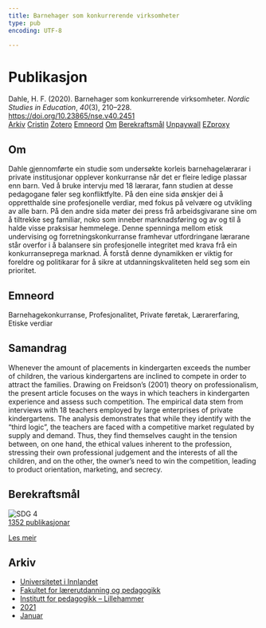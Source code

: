 ```yaml
---
title: Barnehager som konkurrerende virksomheter
type: pub
encoding: UTF-8

---
```

<h1>Publikasjon</h1>
<article id="csl-bib-container-FUJNKC8I" class="csl-bib-container">
  <div class="csl-bib-body"> <div class="csl-entry">Dahle, H. F. (2020). Barnehager som konkurrerende virksomheter. <i>Nordic Studies in Education</i>, <i>40</i>(3), 210–228. <a href="https://doi.org/10.23865/nse.v40.2451">https://doi.org/10.23865/nse.v40.2451</a></div> </div>
  <div class="csl-bib-buttons">
    <a href="#taxonomy-article-FUJNKC8I" alt="archive" class="csl-bib-button">Arkiv</a>
    <a href="https://app.cristin.no/results/show.jsf?id=1867937" alt="Cristin" class="csl-bib-button">Cristin</a>
    <a href="http://zotero.org/groups/5881554/items/FUJNKC8I" alt="Zotero" class="csl-bib-button">Zotero</a>
    <a href="#keywords-article-FUJNKC8I" alt="keywords" class="csl-bib-button">Emneord</a>
    <a href="#about-article-FUJNKC8I" alt="about_pub" class="csl-bib-button">Om</a>
    <a href="#sdg-article-FUJNKC8I" alt="sdg" class="csl-bib-button">Berekraftsmål</a>
    <a href="https://noredstudies.org/index.php/nse/article/download/2451/4339" alt="Unpaywall" class="csl-bib-button">Unpaywall</a>
    <a href="https://noredstudies.org/index.php/nse/article/download/2451/4339" alt="EZproxy" class="csl-bib-button">EZproxy</a>
  </div>
  <div id="csl-bib-meta-container-FUJNKC8I"></div>
</article>
<div id="csl-bib-meta-FUJNKC8I" class="csl-bib-meta">
  <article id="about-article-FUJNKC8I" class="about_pub-article">
    <h1>Om</h1>
    Dahle gjennomførte ein studie som undersøkte korleis barnehagelærarar i private institusjonar opplever konkurranse når det er fleire ledige plassar enn barn. Ved å bruke intervju med 18 lærarar, fann studien at desse pedagogane føler seg konfliktfylte. På den eine sida ønskjer dei å oppretthalde sine profesjonelle verdiar, med fokus på velvære og utvikling av alle barn. På den andre sida møter dei press frå arbeidsgivarane sine om å tiltrekke seg familiar, noko som inneber marknadsføring og av og til å halde visse praksisar hemmelege. Denne spenninga mellom etisk undervising og forretningskonkurranse framhevar utfordringane lærarane står overfor i å balansere sin profesjonelle integritet med krava frå ein konkurranseprega marknad. Å forstå denne dynamikken er viktig for foreldre og politikarar for å sikre at utdanningskvaliteten held seg som ein prioritet.
  </article>
  <article id="keywords-article-FUJNKC8I" class="keywords-article">
    <h1>Emneord</h1>
    Barnehagekonkurranse, Profesjonalitet, Private føretak, Lærarerfaring, Etiske verdiar
  </article>
  <article id="abstract-article-FUJNKC8I" class="abstract-article">
    <h1>Samandrag</h1>
    Whenever the amount of placements in kindergarten exceeds the number of children, the various kindergartens are inclined to compete in order to attract the families. Drawing on Freidson’s (2001) theory on professionalism, the present article focuses on the ways in which teachers in kindergarten experience and assess such competition. The empirical data stem from interviews with 18 teachers employed by large enterprises of private kindergartens. The analysis demonstrates that while they identify with the “third logic”, the teachers are faced with a competitive market regulated by supply and demand. Thus, they find themselves caught in the tension between, on one hand, the ethical values inherent to the profession, stressing their own professional judgement and the interests of all the children, and on the other, the owner’s need to win the competition, leading to product orientation, marketing, and secrecy.
  </article>
  <article id="sdg-article-FUJNKC8I" class="sdg-article">
    <h1>Berekraftsmål</h1>
    <div class="sdg-container"><div id="sdg4" class="sdg">
        <img src="{{< params subfolder >}}images/sdg/sdg04_nn.png" class="image" alt="SDG 4">
        <div class="sdg-overlay">
          <a href="/nn/archive/?key=?sdg=4#archive" class="sdg-publication-count"><span>1352</span> publikasjonar</a>
          <p><a href="https://fn.no/om-fn/fns-baerekraftsmaal/god-utdanning?lang=nno-NO" class="sdg-read-more">Les meir</a></p>
        </div>
      </div></div>
  </article>
  <article id="taxonomy-article-FUJNKC8I" class="taxonomy-article">
    <h1>Arkiv</h1>
    <ul>
      <li>
        <a href="/nn/archive/?key=3DCRN523">Universitetet i Innlandet</a>
      </li>
      <li>
        <a href="/nn/archive/?key=WYNZA47F">Fakultet for lærerutdanning og pedagogikk</a>
      </li>
      <li>
        <a href="/nn/archive/?key=L8MA547R">Institutt for pedagogikk – Lillehammer</a>
      </li>
      <li>
        <a href="/nn/archive/?key=MD94ZHP9">2021</a>
      </li>
      <li>
        <a href="/nn/archive/?key=TWFXHRMC">Januar</a>
      </li>
    </ul>
  </article>
</div>

